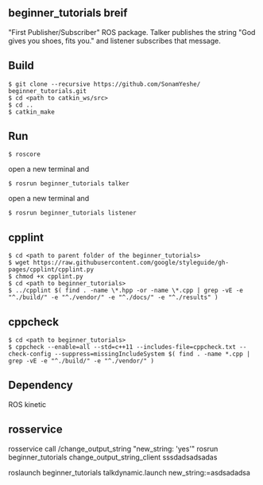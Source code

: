 ## beginner_tutorials breif
"First Publisher/Subscriber" ROS package. Talker publishes the string "God gives you shoes, fits you." and listener subscribes that message.

## Build
```
$ git clone --recursive https://github.com/SonamYeshe/ beginner_tutorials.git
$ cd <path to catkin_ws/src>
$ cd ..
$ catkin_make
```

## Run
```
$ roscore
```
open a new terminal and 
```
$ rosrun beginner_tutorials talker 
```
open a new terminal and 
```
$ rosrun beginner_tutorials listener
```
## cpplint
```
$ cd <path to parent folder of the beginner_tutorials>
$ wget https://raw.githubusercontent.com/google/styleguide/gh-pages/cpplint/cpplint.py
$ chmod +x cpplint.py
$ cd <path to beginner_tutorials>
$ ../cpplint $( find . -name \*.hpp -or -name \*.cpp | grep -vE -e "^./build/" -e "^./vendor/" -e "^./docs/" -e "^./results" )
```

## cppcheck
```
$ cd <path to beginner_tutorials>
$ cppcheck --enable=all --std=c++11 --includes-file=cppcheck.txt --check-config --suppress=missingIncludeSystem $( find . -name *.cpp | grep -vE -e "^./build/" -e "^./vendor/" )
```

## Dependency

ROS kinetic

## rosservice
rosservice call /change_output_string "new_string: 'yes'"
rosrun beginner_tutorials change_output_string_client sssdadsadsadas

roslaunch beginner_tutorials talkdynamic.launch new_string:=asdsadadsa

